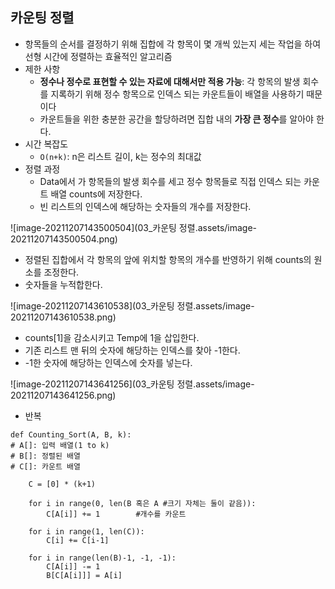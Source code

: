 ## 카운팅 정렬

+ 항목들의 순서를 결정하기 위해 집합에 각 항목이 몇 개씩 있는지 세는 작업을 하여 선형 시간에 정렬하는 효율적인 알고리즘
+ 제한 사항
  * **정수나 정수로 표현할 수 있는 자료에 대해서만 적용 가능**: 각 항목의 발생 회수를 지록하기 위해 정수 항목으로 인덱스 되는 카운트들이 배열을 사용하기 때문이다
  * 카운트들을 위한 충분한 공간을 할당하려면 집합 내의 **가장 큰 정수**를 알아야 한다.
+ 시간 복잡도
  + `O(n+k)`: n은 리스트 길이, k는 정수의 최대값
+ 정렬 과정
  + Data에서 가 항목들의 발생 회수를 세고 정수 항목들로 직접 인덱스 되는 카운트 배열 counts에 저장한다.
  + 빈 리스트의 인덱스에 해당하는 숫자들의 개수를 저장한다.

![image-20211207143500504](03_카운팅 정렬.assets/image-20211207143500504.png)

+  정렬된 집합에서 각 항목의 앞에 위치할 항목의 개수를 반영하기 위해 counts의 원소를 조정한다.
+ 숫자들을 누적합한다. 

![image-20211207143610538](03_카운팅 정렬.assets/image-20211207143610538.png)

+ counts[1]을 감소시키고 Temp에 1을 삽입한다.
+ 기존 리스트 맨 뒤의 숫자에 해당하는 인덱스를 찾아 -1한다. 
+ -1한 숫자에 해당하는 인덱스에 숫자를 넣는다. 

![image-20211207143641256](03_카운팅 정렬.assets/image-20211207143641256.png)

+ 반복

```
def Counting_Sort(A, B, k):
# A[]: 입력 배열(1 to k)
# B[]: 정렬된 배열
# C[]: 카운트 배열

	C = [0] * (k+1)
	
	for i in range(0, len(B 혹은 A #크기 자체는 둘이 같음)):
		C[A[i]] += 1        #개수를 카운트
		
	for i in range(1, len(C)):
		C[i] += C[i-1]
	
	for i in range(len(B)-1, -1, -1):
		C[A[i]] -= 1
		B[C[A[i]]] = A[i]
```

